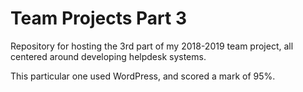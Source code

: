 # Team Projects Part 3
Repository for hosting the 3rd part of my 2018-2019 team project, all centered around developing helpdesk systems.

This particular one used WordPress, and scored a mark of 95%.
